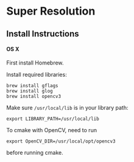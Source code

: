 Super Resolution
================

Install Instructions
--------------------

#### OS X

First install Homebrew.

Install required libraries:
```
brew install gflags
brew install glog
brew install opencv3
```

Make sure `/usr/local/lib` is in your library path:
```
export LIBRARY_PATH=/usr/local/lib
```

To cmake with OpenCV, need to run
```
export OpenCV_DIR=/usr/local/opt/opencv3
```
before running cmake.
